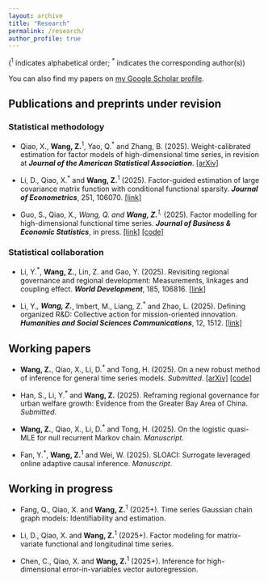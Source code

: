 ```yaml
---
layout: archive
title: "Research"
permalink: /research/
author_profile: true
---
```

(<sup>1</sup> indicates alphabetical order; <sup>*</sup> indicates the corresponding author(s))

You can also find my papers on [my Google Scholar profile](https://scholar.google.com/citations?user=W-gAOSoAAAAJ&hl=zh-CN).

## Publications and preprints under revision

### Statistical methodology

- Qiao, X., **Wang, Z.**<sup>1</sup>, Yao, Q.<sup>*</sup> and Zhang, B. (2025). Weight-calibrated estimation for factor models of high-dimensional time series, in revision at **_Journal of the American Statistical Association_**. [[arXiv]](https://arxiv.org/abs/2505.01357)

- Li, D., Qiao, X.<sup>*</sup> and **Wang, Z.**<sup>1</sup> (2025). Factor-guided estimation of large covariance matrix function with conditional functional sparsity. **_Journal of Econometrics_**, 251, 106070. [[link]](https://doi.org/10.1016/j.jeconom.2025.106070)

- Guo, S., Qiao, X.<sup>*</sup>, Wang, Q. and **Wang, Z.**<sup>1,*</sup> (2025). Factor modelling for high-dimensional functional time series. **_Journal of Business & Economic Statistics_**, in press. [[link]](https://doi.org/10.1080/07350015.2025.2505493) [[code]](https://github.com/qswangstat/FMHDFTS)


### Statistical collaboration

- Li, Y.<sup>*</sup>, **Wang, Z.**, Lin, Z. and Gao, Y. (2025). Revisiting regional governance and regional development: Measurements, linkages and coupling effect. **_World Development_**, 185, 106816. [[link]](https://doi.org/10.1016/j.worlddev.2024.106816)

- Li, Y.<sup>*</sup>, **Wang, Z.**<sup>*</sup>, Imbert, M., Liang, Z.<sup>*</sup> and Zhao, L. (2025). Defining organized R&D: Collective action for mission-oriented innovation. **_Humanities and Social Sciences Communications_**, 12, 1512. [[link]](https://www.nature.com/articles/s41599-025-05795-8)


## Working papers

- **Wang, Z.**, Qiao, X., Li, D.<sup>*</sup> and Tong, H. (2025). On a new robust method of inference for general time series models. _Submitted_. [[arXiv]](https://arxiv.org/abs/2503.08655) [[code]](https://github.com/wangzh-stat/TSQMLE)

- Han, S., Li, Y.<sup>*</sup> and **Wang, Z.** (2025). Reframing regional governance for urban welfare growth: Evidence from the Greater Bay Area of China. _Submitted_.

- **Wang, Z.**, Qiao, X., Li, D.<sup>*</sup> and Tong, H. (2025). On the logistic quasi-MLE for null recurrent Markov chain. _Manuscript_.

- Fan, Y.<sup>*</sup>, **Wang, Z.**<sup>1</sup> and Wei, W. (2025). SLOACI: Surrogate leveraged online adaptive causal inference. _Manuscript_.


## Working in progress

- Fang, Q., Qiao, X. and **Wang, Z.**<sup>1</sup> (2025+). Time series Gaussian chain graph models: Identifiability and estimation.

- Li, D., Qiao, X. and **Wang, Z.**<sup>1</sup> (2025+). Factor modeling for matrix-variate functional and longitudinal time series.

- Chen, C., Qiao, X. and **Wang, Z.**<sup>1</sup> (2025+). Inference for high-dimensional error-in-variables vector autoregression.


